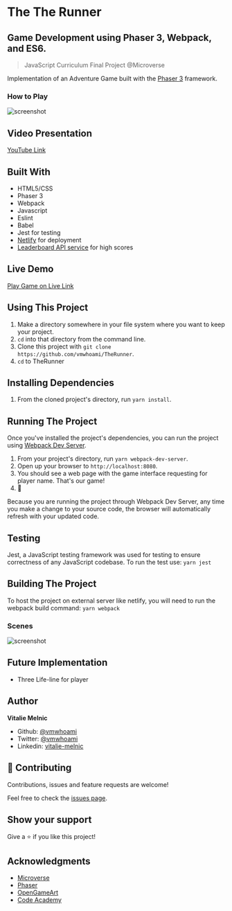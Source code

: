 # The The Runner

## Game Development using Phaser 3, Webpack, and ES6.

> JavaScript Curriculum Final Project @Microverse

Implementation of an Adventure Game built with the [Phaser 3](https://phaser.io/phaser3) framework.

<!-- In this project, I utilize the Phaser 3 framework to build an adventure game with four levels comprising of snowman enemy and bomb at level 4 only. The player acquires points by collecting star coins. -->

<!-- I used local storage to persist player scores as he/she transitions to the next level/scene of the game.
I also used the Leaderboard API to post the player's score, displaying the top 10 players on the leaderboard scene. -->

### How to Play

<!-- The player can move the player using left or right arrow keys to move the player to left or right respectively. You can use the spacebar or up arrow key for jumping. -->

![screenshot](./gameplay.gif)

## Video Presentation

[YouTube Link](https://www.youtube.com/)

## Built With

- HTML5/CSS
- Phaser 3
- Webpack
- Javascript
- Eslint
- Babel
- Jest for testing
- [Netlify](https://www.netlify.com/) for deployment
- [Leaderboard API service](https://www.notion.so/Leaderboard-API-service-24c0c3c116974ac49488d4eb0267ade3) for high scores

## Live Demo

[Play Game on Live Link](https://sucica.netlify.app/)

## Using This Project

1. Make a directory somewhere in your file system where you want to keep your project.
2. `cd` into that directory from the command line.
3. Clone this project with `git clone https://github.com/vmwhoami/TheRunner`.
4. `cd` to TheRunner

## Installing Dependencies

1. From the cloned project's directory, run `yarn install`.

## Running The Project

Once you've installed the project's dependencies, you can run the project using [Webpack Dev Server](https://github.com/webpack/webpack-dev-server).

1. From your project's directory, run `yarn webpack-dev-server`.
2. Open up your browser to `http://localhost:8080`.
3. You should see a web page with the game interface requesting for player name. That's our game!
4. :tada:

Because you are running the project through Webpack Dev Server, any time you make a change to your source code, the browser will automatically refresh with your updated code.

## Testing

Jest, a JavaScript testing framework was used for testing to ensure correctness of any JavaScript codebase.
To run the test use: `yarn jest`

## Building The Project

To host the project on external server like netlify, you will need to run the webpack build command:
`yarn webpack`

### Scenes

<!-- Below are the different scenes of the game:
1. Preload Scene
2. Player Scene
3. Intro Scene
4. Option Scene
5. Credit Scene
6. Leader Board Scene
7. Level Scene
8. Level 1 Scene
9. Level 2 Scene
10. Level 3 Scene
11. Level 4 Scene
12. Game Over Scene
13. End Scene -->

![screenshot](./assets/screens.jpg)

## Future Implementation

- Three Life-line for player

## Author

**Vitalie Melnic**

- Github: [@vmwhoami](https://github.com/vmwhoami/)
- Twitter: [@vmwhoami](https://twitter.com/vmwhoami)
- Linkedin: [vitalie-melnic](https://www.linkedin.com/in/vitalie-melnic/)

## 🤝 Contributing

Contributions, issues and feature requests are welcome!

Feel free to check the [issues page](https://github.com/vmwhoami/TheRunner/issues).

## Show your support

Give a ⭐️ if you like this project!

## Acknowledgments

- [Microverse](https://www.microverse.org/)
- [Phaser](https://phaser.io/)
- [OpenGameArt](https://opengameart.org/)
- [Code Academy](https://www.codecademy.com/learn/learn-phaser)
